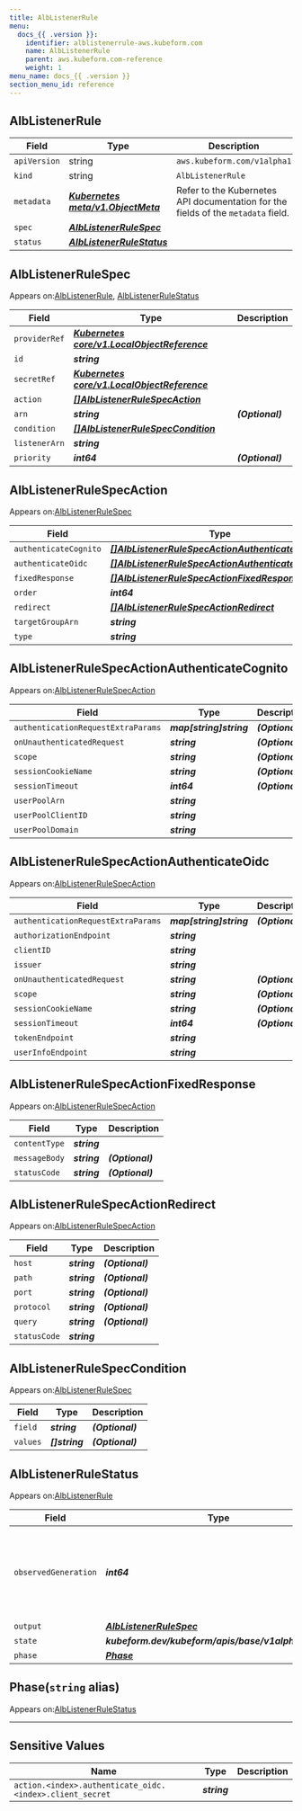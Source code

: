 ```yaml
---
title: AlbListenerRule
menu:
  docs_{{ .version }}:
    identifier: alblistenerrule-aws.kubeform.com
    name: AlbListenerRule
    parent: aws.kubeform.com-reference
    weight: 1
menu_name: docs_{{ .version }}
section_menu_id: reference
---
```


## AlbListenerRule
| Field | Type | Description |
| ------ | ----- | ----------- |
| `apiVersion` | string | `aws.kubeform.com/v1alpha1` |
|    `kind` | string | `AlbListenerRule` |
| `metadata` | ***[Kubernetes meta/v1.ObjectMeta](https://v1-18.docs.kubernetes.io/docs/reference/generated/kubernetes-api/v1.18/#objectmeta-v1-meta)***|Refer to the Kubernetes API documentation for the fields of the `metadata` field.|
| `spec` | ***[AlbListenerRuleSpec](#alblistenerrulespec)***||
| `status` | ***[AlbListenerRuleStatus](#alblistenerrulestatus)***||
## AlbListenerRuleSpec

Appears on:[AlbListenerRule](#alblistenerrule), [AlbListenerRuleStatus](#alblistenerrulestatus)

| Field | Type | Description |
| ------ | ----- | ----------- |
| `providerRef` | ***[Kubernetes core/v1.LocalObjectReference](https://v1-18.docs.kubernetes.io/docs/reference/generated/kubernetes-api/v1.18/#localobjectreference-v1-core)***||
| `id` | ***string***||
| `secretRef` | ***[Kubernetes core/v1.LocalObjectReference](https://v1-18.docs.kubernetes.io/docs/reference/generated/kubernetes-api/v1.18/#localobjectreference-v1-core)***||
| `action` | ***[[]AlbListenerRuleSpecAction](#alblistenerrulespecaction)***||
| `arn` | ***string***| ***(Optional)*** |
| `condition` | ***[[]AlbListenerRuleSpecCondition](#alblistenerrulespeccondition)***||
| `listenerArn` | ***string***||
| `priority` | ***int64***| ***(Optional)*** |
## AlbListenerRuleSpecAction

Appears on:[AlbListenerRuleSpec](#alblistenerrulespec)

| Field | Type | Description |
| ------ | ----- | ----------- |
| `authenticateCognito` | ***[[]AlbListenerRuleSpecActionAuthenticateCognito](#alblistenerrulespecactionauthenticatecognito)***| ***(Optional)*** |
| `authenticateOidc` | ***[[]AlbListenerRuleSpecActionAuthenticateOidc](#alblistenerrulespecactionauthenticateoidc)***| ***(Optional)*** |
| `fixedResponse` | ***[[]AlbListenerRuleSpecActionFixedResponse](#alblistenerrulespecactionfixedresponse)***| ***(Optional)*** |
| `order` | ***int64***| ***(Optional)*** |
| `redirect` | ***[[]AlbListenerRuleSpecActionRedirect](#alblistenerrulespecactionredirect)***| ***(Optional)*** |
| `targetGroupArn` | ***string***| ***(Optional)*** |
| `type` | ***string***||
## AlbListenerRuleSpecActionAuthenticateCognito

Appears on:[AlbListenerRuleSpecAction](#alblistenerrulespecaction)

| Field | Type | Description |
| ------ | ----- | ----------- |
| `authenticationRequestExtraParams` | ***map[string]string***| ***(Optional)*** |
| `onUnauthenticatedRequest` | ***string***| ***(Optional)*** |
| `scope` | ***string***| ***(Optional)*** |
| `sessionCookieName` | ***string***| ***(Optional)*** |
| `sessionTimeout` | ***int64***| ***(Optional)*** |
| `userPoolArn` | ***string***||
| `userPoolClientID` | ***string***||
| `userPoolDomain` | ***string***||
## AlbListenerRuleSpecActionAuthenticateOidc

Appears on:[AlbListenerRuleSpecAction](#alblistenerrulespecaction)

| Field | Type | Description |
| ------ | ----- | ----------- |
| `authenticationRequestExtraParams` | ***map[string]string***| ***(Optional)*** |
| `authorizationEndpoint` | ***string***||
| `clientID` | ***string***||
| `issuer` | ***string***||
| `onUnauthenticatedRequest` | ***string***| ***(Optional)*** |
| `scope` | ***string***| ***(Optional)*** |
| `sessionCookieName` | ***string***| ***(Optional)*** |
| `sessionTimeout` | ***int64***| ***(Optional)*** |
| `tokenEndpoint` | ***string***||
| `userInfoEndpoint` | ***string***||
## AlbListenerRuleSpecActionFixedResponse

Appears on:[AlbListenerRuleSpecAction](#alblistenerrulespecaction)

| Field | Type | Description |
| ------ | ----- | ----------- |
| `contentType` | ***string***||
| `messageBody` | ***string***| ***(Optional)*** |
| `statusCode` | ***string***| ***(Optional)*** |
## AlbListenerRuleSpecActionRedirect

Appears on:[AlbListenerRuleSpecAction](#alblistenerrulespecaction)

| Field | Type | Description |
| ------ | ----- | ----------- |
| `host` | ***string***| ***(Optional)*** |
| `path` | ***string***| ***(Optional)*** |
| `port` | ***string***| ***(Optional)*** |
| `protocol` | ***string***| ***(Optional)*** |
| `query` | ***string***| ***(Optional)*** |
| `statusCode` | ***string***||
## AlbListenerRuleSpecCondition

Appears on:[AlbListenerRuleSpec](#alblistenerrulespec)

| Field | Type | Description |
| ------ | ----- | ----------- |
| `field` | ***string***| ***(Optional)*** |
| `values` | ***[]string***| ***(Optional)*** |
## AlbListenerRuleStatus

Appears on:[AlbListenerRule](#alblistenerrule)

| Field | Type | Description |
| ------ | ----- | ----------- |
| `observedGeneration` | ***int64***| ***(Optional)*** Resource generation, which is updated on mutation by the API Server.|
| `output` | ***[AlbListenerRuleSpec](#alblistenerrulespec)***| ***(Optional)*** |
| `state` | ***kubeform.dev/kubeform/apis/base/v1alpha1.State***| ***(Optional)*** |
| `phase` | ***[Phase](#phase)***| ***(Optional)*** |
## Phase(`string` alias)

Appears on:[AlbListenerRuleStatus](#alblistenerrulestatus)

---
## Sensitive Values
| Name | Type | Description |
|------|------|-------------|
| `action.<index>.authenticate_oidc.<index>.client_secret` | ***string*** ||
